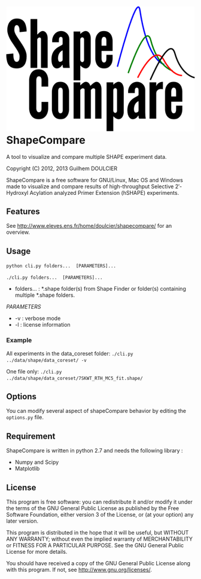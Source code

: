 ![logo](shapecompare.png "ShapeCompare logo")
ShapeCompare
============
A tool to visualize and compare multiple SHAPE experiment data.

Copyright (C) 2012, 2013  Guilhem DOULCIER

ShapeCompare is a free software for GNU/Linux, Mac OS and Windows made to visualize and compare results of high-throughput Selective 2′-Hydroxyl Acylation analyzed Primer Extension (hSHAPE) experiments. 

Features
------
See http://www.eleves.ens.fr/home/doulcier/shapecompare/ for an overview.

Usage
------
`python cli.py folders...  [PARAMETERS]...`

`./cli.py folders...  [PARAMETERS]...`


- folders... :  *.shape folder(s) from Shape Finder or folder(s) containing multiple *.shape folders.

*PARAMETERS*

- -v : verbose mode
- -l : license information

### Example
All experiments in the data_coreset folder:
`./cli.py ../data/shape/data_coreset/ -v `

One file only:
`./cli.py ../data/shape/data_coreset/7SKWT_RTH_MC5_fit.shape/ `


Options 
-------
You can modify several aspect of shapeCompare behavior by editing the `options.py` file. 


Requirement
----------
ShapeCompare is written in python 2.7 and needs the following library :

-    Numpy and Scipy
-    Matplotlib

 

License
------

This program is free software: you can redistribute it and/or modify
it under the terms of the GNU General Public License as published by
the Free Software Foundation, either version 3 of the License, or
(at your option) any later version.

This program is distributed in the hope that it will be useful,
but WITHOUT ANY WARRANTY; without even the implied warranty of
MERCHANTABILITY or FITNESS FOR A PARTICULAR PURPOSE.  See the
GNU General Public License for more details.

You should have received a copy of the GNU General Public License
along with this program.  If not, see <http://www.gnu.org/licenses/>.
